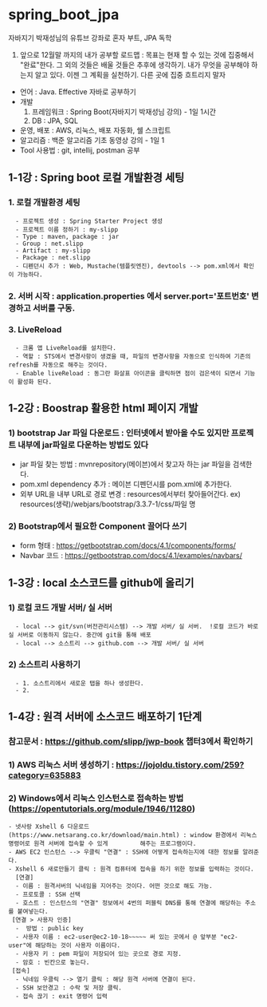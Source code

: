 # spring_boot_jpa
자바지기 박재성님의 유튜브 강좌로 혼자 부트, JPA 독학

1) 앞으로 12월말 까지의 내가 공부할 로드맵 : 목표는 현재 할 수 있는 것에 집중해서 "완료"한다. 그 외의 것들은 배울 것들은 추후에 생각하기.
   내가 무엇을 공부해야 하는지 알고 있다. 이젠 그 계획을 실천하기. 다른 곳에 집중 흐트리지 말자
 - 언어 : Java. Effective 자바로 공부하기
 - 개발
   1) 프레임워크 : Spring Boot(자바지기 박재성님 강의)  - 1일 1시간
   2) DB : JPA, SQL
 - 운영, 배포 : AWS, 리눅스, 배포 자동화, 쉘 스크립트
 - 알고리즘 : 백준 알고리즘 기초 동영상 강의 - 1일 1
 - Tool 사용법 : git, intellij, postman 공부

## 1-1강 : Spring boot 로컬 개발환경 세팅
### 1. 로컬 개발환경 세팅
      - 프로젝트 생성 : Spring Starter Project 생성
      - 프로젝트 이름 정하기 : my-slipp
      - Type : maven, package : jar
      - Group : net.slipp
      - Artifact : my-slipp
      - Package : net.slipp
      - 디펜던시 추가 : Web, Mustache(템플릿엔진), devtools --> pom.xml에서 확인이 가능하다.
 
 ### 2. 서버 시작 : application.properties 에서 server.port='포트번호' 변경하고 서버를 구동.
 ### 3. LiveReload
      - 크롬 앱 LiveReload를 설치한다.
      - 역할 : STS에서 변경사항이 생겼을 때, 파일의 변경사항을 자동으로 인식하여 기존의 refresh를 자동으로 해주는 것이다.
      - Enable liveReload : 동그란 화살표 아이콘을 클릭하면 점이 검은색이 되면서 기능이 활성화 된다.


## 1-2강 : Boostrap 활용한 html 페이지 개발
### 1) bootstrap Jar 파일 다운로드 : 인터넷에서 받아올 수도 있지만 프로젝트 내부에 jar파일로 다운하는 방법도 있다
   - jar 파일 찾는 방법 : mvnrepository(메이븐)에서 찾고자 하는 jar 파일을 검색한다.
   - pom.xml dependency 추가 : 메이븐 디펜던시를 pom.xml에 추가한다.
   - 외부 URL을 내부 URL로 경로 변경 : resources에서부터 찾아들어간다.
    ex) resources(생략)/webjars/bootstrap/3.3.7-1/css/파일 명
    
### 2) Bootstrap에서 필요한 Component 끌어다 쓰기
  - form 형태 : https://getbootstrap.com/docs/4.1/components/forms/
  - Navbar 코드 : https://getbootstrap.com/docs/4.1/examples/navbars/
  
## 1-3강 : local 소스코드를 github에 올리기
### 1) 로컬 코드 개발 서버/ 실 서버
      - local --> git/svn(버전관리시스템) --> 개발 서버/ 실 서버.  !로컬 코드가 바로 실 서버로 이동하지 않는다. 중간에 git을 통해 배포
      - local --> 소스트리 --> github.com --> 개발 서버/ 실 서버

### 2) 소스트리 사용하기
      - 1. 소스트리에서 새로운 탭을 하나 생성한다.
      - 2. 
      
## 1-4강 : 원격 서버에 소스코드 배포하기 1단계
### 참고문서 : https://github.com/slipp/jwp-book  챕터3에서 확인하기

### 1) AWS 리눅스 서버 생성하기 : https://jojoldu.tistory.com/259?category=635883
### 2) Windows에서 리눅스 인스턴스로 접속하는 방법(https://opentutorials.org/module/1946/11280)
    - 넷사랑 Xshell 6 다운로드(https://www.netsarang.co.kr/download/main.html) : window 환경에서 리눅스 명령어로 원격 서버에 접속할 수 있게         해주는 프로그램이다.
    - AWS EC2 인스턴스 --> 우클릭 "연결" : SSH에 어떻게 접속하는지에 대한 정보를 알려준다. 
    - Xshell 6 새로만들기 클릭 : 원격 컴퓨터에 접속을 하기 위한 정보를 입력하는 것이다.
      [연결]
      - 이름 : 원격서버의 닉네임을 지어주는 것이다. 어떤 것으로 해도 가능.
      - 프로토콜 : SSH 선택
      - 호스트 : 인스턴스의 "연결" 정보에서 4번의 퍼블릭 DNS를 통해 연결에 해당하는 주소를 붙여넣는다.
     [연결 > 사용자 인증]
      -  방법 : public key
      - 사용자 이름 : ec2-user@ec2-10-18~~~~~ 써 있는 곳에서 @ 앞부분 "ec2-user"에 해당하는 것이 사용자 이름이다.
      - 사용자 키 : pem 파일이 저장되어 있는 곳으로 경로 지정.
      - 암호 : 빈칸으로 놓는다.
     [접속]
      - 닉네임 우클릭 --> 열기 클릭 : 해당 원격 서버에 연결이 된다.
      - SSH 보안경고 : 수락 및 저장 클릭.
      - 접속 끊기 : exit 명령어 입력
    

